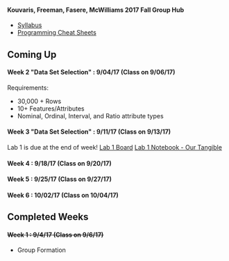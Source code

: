#### Kouvaris, Freeman, Fasere, McWilliams 2017 Fall Group Hub

* [Syllabus](https://github.com/htpeter/pdti_DataMining/blob/master/Course%20Materials/Syllabus.pdf)
* [Programming Cheat Sheets]()

## Coming Up

#### Week 2 "Data Set Selection" : 9/04/17 (Class on 9/06/17)

Requirements:
* 30,000 + Rows
* 10+ Features/Attributes
* Nominal, Ordinal, Interval, and Ratio attribute types

#### Week 3 "Data Set Selection" : 9/11/17 (Class on 9/13/17)

Lab 1 is due at the end of week!
[Lab 1 Board](https://github.com/htpeter/pdti_DataMining/projects/1)
[Lab 1 Notebook - Our Tangible](https://github.com/htpeter/pdti_DataMining/blob/master/Lab_1/Lab%201%20Notebook.ipynb)

#### Week 4 : 9/18/17 (Class on 9/20/17)

#### Week 5 : 9/25/17 (Class on 9/27/17)

#### Week 6 : 10/02/17 (Class on 10/04/17)


## Completed Weeks

#### ~~Week 1 : 9/4/17 (Class on 9/6/17)~~

* Group Formation

